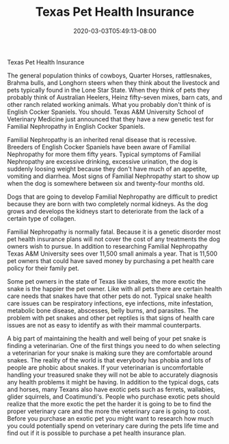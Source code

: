 ﻿---
title: "Texas Pet Health Insurance"
date: 2020-03-03T05:49:13-08:00
description: "pet health care Tips for Web Success"
featured_image: "/images/pet health care.jpg"
tags: ["pet health care"]
---

Texas Pet Health Insurance

The general population thinks of cowboys, Quarter Horses, rattlesnakes, Brahma bulls, and Longhorn steers when they think about the livestock and pets typically found in the Lone Star State. When they think of pets they probably think of Australian Heelers, Heinz fifty-seven mixes, barn cats, and other ranch related working animals. What you probably don't think of is English Cocker Spaniels. You should. Texas A&M University School of Veterinary Medicine just announced that they have a new genetic test for Familial Nephropathy in English Cocker Spaniels.
	
Familial Nephropathy is an inherited renal disease that is recessive. Breeders of English Cocker Spaniels have been aware of Familial Nephropathy for more them fifty years. Typical symptoms of Familial Nephropathy are excessive drinking, excessive urination, the dog is suddenly loosing weight because they don't have much of an appetite, vomiting and diarrhea. Most signs of Familial Nephropathy start to show up when the dog is somewhere between six and twenty-four months old.
	
Dogs that are going to develop Familial Nephropathy are difficult to predict because they are born with two completely normal kidneys. As the dog grows and develops the kidneys start to deteriorate from the lack of a certain type of collagen. 
	
Familial Nephropathy is normally fatal. Because it is a genetic disorder most pet health insurance plans will not cover the cost of any treatments the dog owners wish to pursue. In addition to researching Familial Nephropathy Texas A&M University sees over 11,500 small animals a year. That is 11,500 pet owners that could have saved money by purchasing a pet health care policy for their family pet.
	
Some pet owners in the state of Texas like snakes, the more exotic the snake is the happier the pet owner. Like with all pets there are certain health care needs that snakes have that other pets do not. Typical snake health care issues can be respiratory infections, eye infections, mite infestation, metabolic bone disease, abscesses, belly burns, and parasites.  The problem with pet snakes and other pet reptiles is that signs of health care issues are not as easy to identify as with their mammal counterparts.

A big part of maintaining the health and well being of your pet snake is finding a veterinarian. One of the first things you need to do when selecting a veterinarian for your snake is making sure they are comfortable around snakes. The reality of the world is that everybody has phobia and lots of people are phobic about snakes. If your veterinarian is uncomfortable handling your treasured snake they will not be able to accurately diagnosis any health problems it might be having.
In addition to the typical dogs, cats and horses, many Texans also have exotic pets such as ferrets, wallabies, glider squirrels, and Coatimundi's. People who purchase exotic pets should realize that the more exotic the pet the harder it is going to be to find the proper veterinary care and the more the veterinary care is going to cost. Before you purchase an exotic pet you might want to research how much you could potentially spend on veterinary care during the pets life time and find out if it is possible to purchase a pet health insurance plan.


